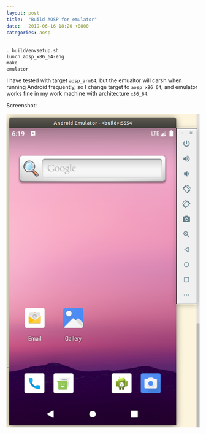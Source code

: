```yaml
---
layout: post
title:  "Build AOSP for emulator"
date:   2019-06-16 18:20 +0800
categories: aosp
---
```


```
. build/envsetup.sh
lunch aosp_x86_64-eng
make
emulator
```

I have tested with target `aosp_arm64`, but the emualtor will carsh when running Android frequently, so I change target to `aosp_x86_64`, and emulator works fine in my work machine with architecture `x86_64`.

Screenshot:

![emulator-with-target-aosp_x86_64](/images/emulator-with-target-aosp_x86_64.png "emulator with target aosp_x86_64")
